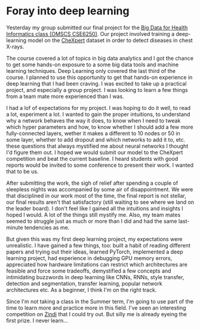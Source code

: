 # Foray into deep learning

Yesterday my group submitted our final project for the [Big Data for Health Informatics class (OMSCS CSE6250)](https://www.omscs.gatech.edu/cse-8803-special-topics-big-data-for-health-informatics).
Our project involved training a deep-learning model on the [CheXpert](https://stanfordmlgroup.github.io/competitions/chexpert/) dataset in order to detect diseases in chest X-rays.

The course covered a lot of topics in big data analytics and I got the chance to get some hands-on exposure to a some big data tools and machine learning techniques. Deep Learning only covered the last third of the course. I planned to use this opportunity to get that hands-on experience in deep learning that I had been craving. I was excited to take up a practical project, and especially a group project. I was looking to learn a few things from a team mate more experienced than I was.

I had a lof of expectations for my project. I was hoping to do it well, to read a lot, experiment a lot. I wanted to gain the proper intuitions, to understand why a network behaves the way it does, to know when I need to tweak which hyper parameters and how, to know whether I should add a few more fully-connected layers, wether it makes a different to 10 nodes or 50 in some layer, whether to add dropout and which networks to add it to, etc. these questions that always mystified me about neural networks I thought I'd figure them out. I hoped we would submit our model to the CheXpert competition and beat the current baseline. I heard students with good reports would be invited to some conference to present their work. I wanted that to be us.

After submitting the work, the sigh of relief after spending a couple of sleepless nights was accompanied by some air of disappointment. We were that disciplined in our work most of the time, the final report is not stellar, our final results aren't that satisfactory (still waiting to see where we land on the leader board). I don't feel like I gained all the intuitions and insights I hoped I would. A lot of the things still mystify me. Also, my team mates seemed to struggle just as much or more than I did and had the same last-minute tendencies as me.

But given this was my first deep learning project, my expectations were unrealistic. I have gained a few things, too: built a habit of reading different papers and trying out their ideas, learned PyTorch, implemented a deep learning project, had experience in debugging GPU memory errors, appreciated how hardware limitations can restrict which architectures are feasible and force some tradeoffs, demystified a few concepts and intimidating buzzwords in deep learning like CNNs, RNNs, style transfer, detection and segmentation, transfer learning, popular network architectures etc. As a beginner, I think I'm on the right track.

Since I'm not taking a class in the Summer term, I'm going to use part of the time to learn more and practice more in this field. I've seen an interesting competition on [Zindi](https://zindi.africa/competitions/farm-pin-crop-detection-challenge) that I could try out. But silly me is already eyeing the first prize. I never learn...